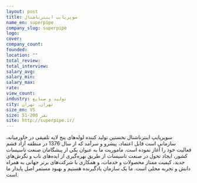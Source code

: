 ```yaml
---
layout: post
title: سوپرپایپ اینترناشنال
name_en: superpipe
company_slug: superpipe
logo: 
cover: 
company_count:
founded:
location: ""
total_review: 
total_interview: 
salary_avg: 
salary_min: 
salary_max: 
rate: 
view_count: 
industry: تولید و صنایع
city: تهران, تهران
size_en: VS
size: 51-200 نفر
site: http://superpipe.ir/
---
```


سوپرپايپ اينترناشنال نخستین تولید کننده لوله‌های پنج لایه تلفیقی در خاورمیانه، سازماني است قابل اعتماد، پيشرو و سرآمد که از سال 1376 در منطقه آزاد قشم فعالیت خود را آغاز نموده است.
ماموریت ما به عنوان يكي از پيشگامان صنعت تاسيسات كشور، ایجاد تحول در صنعت تاسیسات از طریق بهره‌گیری از ایده‌های ناب و نگرش‌های جدید، کیفیت ممتاز محصولات و خدمات، و همکاری با شرکت‌های برتر جهانی به همراه دانش و تجربه محلی است.
ما یک سازمان یادگیرنده هستیم و بهبود مستمر اصل پایدار ما است.
